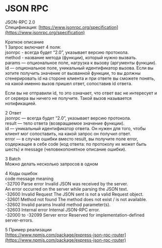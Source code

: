 # JSON RPC

JSON-RPC 2.0\
Спецификация: [https://www.jsonrpc.org/specification](https://www.jsonrpc.org/specification)

Краткое описание\
1 Запрос включает 4 поля:\
jsonrpc - всегда будет “2.0”, указывает версию протокола.\
method - название метода (функции), который нужно вызвать.\
params — опциональное поле, нагрузка к вызову (аргументы функции).\
id — опциональное поле, уникальный идентификатор вызова. Если вы хотите получить значение от вызванной функции, то вы должны сгенерировать id на стороне клиента и при ответе вы сможете понять, на какой именно вызов пришел ответ, сопоставив id ответа.

Если вы не отправили id, то это означает, что ответ вас не интересует и от сервера вы ничего не получите. Такой вызов называется нотификацией.

2 Ответ\
jsonrpc — всегда будет “2.0”, указывает версию протокола.\
result — тело ответа (возвращаемое значение функции).\
id — уникальный идентификатор ответа. Он нужен для того, чтобы клиент мог сопоставить, на какой запрос он получил ответ.\
error — в случае ошибки вместо result, вы получите поле error, содержащее в себе code (код ответа: по протоколу их может быть шесть) и message (человекопонятное описание ошибки).

3 Batch\
Можно делать несколько запросов в одном

4 Коды ошибок\
code message meaning\
\-32700 Parse error Invalid JSON was received by the server.\
An error occurred on the server while parsing the JSON text.\
\-32600 Invalid Request The JSON sent is not a valid Request object.\
\-32601 Method not found The method does not exist / is not available.\
\-32602 Invalid params Invalid method parameter(s).\
\-32603 Internal error Internal JSON-RPC error.\
\-32000 to -32099 Server error Reserved for implementation-defined server-errors.

5 Пример реализации\
[https://www.npmjs.com/package/express-json-rpc-router](https://www.npmjs.com/package/express-json-rpc-router)
